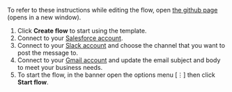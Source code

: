 To refer to these instructions while editing the flow, open [the github page](https://github.com/ot4i/app-connect-templates/blob/master/resources/markdown/Send%20Gmail%20message%20for%20a%20new%20Salesforce%20Lead%20or%20a%20Slack%20message%20if%20email%20address%20is%20missing_instructions.md) (opens in a new window).

1. Click **Create flow** to start using the template.
1. Connect to your [Salesforce account](http://ibm.biz/ach2salesforce).
1. Connect to your [Slack account](http://ibm.biz/acslack) and choose the channel that you want to post the message to.
1. Connect to your [Gmail account](http://ibm.biz/acgmail) and update the email subject and body to meet your business needs.
1. To start the flow, in the banner open the options menu [&#8942;] then click **Start flow**.
